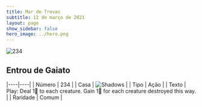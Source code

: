 ```yaml
---
title: Mar de Trevas
subtitle: 12 de março de 2021
layout: page
show_sidebar: false
hero_image: ../hero.png
---
```


![234](https://cdn.keyforgegame.com/media/card_front/pt/496_234_MF67CW56QJC4_pt.png)

## Entrou de Gaiato

|----|----|
| Número | 234 |
| Casa | ![Shadows](https://archonarcana.com/images/thumb/e/ee/Shadows.png/22px-Shadows.png "Sombras") |
| Tipo | Ação |
| Texto | Play: Deal 1 to each creature. Gain 1 for each creature destroyed this way. |
| Raridade | Comum |
